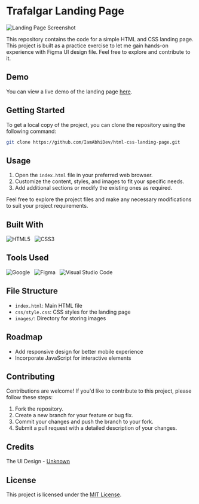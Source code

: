 # Trafalgar Landing Page

![Landing Page Screenshot](screenshot.png)

This repository contains the code for a simple HTML and CSS landing page. This project is built as a practice exercise to let me gain hands-on experience with Figma UI design file. Feel free to explore and contribute to it.

## Demo

You can view a live demo of the landing page [here](https://example.com "Demo").

## Getting Started

To get a local copy of the project, you can clone the repository using the following command:

```bash
git clone https://github.com/IamAbhiDev/html-css-landing-page.git
```

## Usage

1. Open the `index.html` file in your preferred web browser.
2. Customize the content, styles, and images to fit your specific needs.
3. Add additional sections or modify the existing ones as required.

Feel free to explore the project files and make any necessary modifications to suit your project requirements.

## Built With

![HTML5](https://img.shields.io/badge/html5-%23E34F26.svg?style=for-the-badge&logo=html5&logoColor=white) &nbsp;
![CSS3](https://img.shields.io/badge/css3-%231572B6.svg?style=for-the-badge&logo=css3&logoColor=white) &nbsp;

## Tools Used

![Google](https://img.shields.io/badge/google-DA4437?style=for-the-badge&logo=google&logoColor=white) &nbsp;
![Figma](https://img.shields.io/badge/Figma-F24E1E?style=for-the-badge&logo=figma&logoColor=white) &nbsp;
![Visual Studio Code](https://img.shields.io/badge/VS%20Code-0078d7.svg?style=for-the-badge&logo=visual-studio-code&logoColor=white) &nbsp;

## File Structure

- `index.html`: Main HTML file
- `css/style.css`: CSS styles for the landing page
- `images/`: Directory for storing images

## Roadmap

- Add responsive design for better mobile experience
- Incorporate JavaScript for interactive elements

## Contributing

Contributions are welcome! If you'd like to contribute to this project, please follow these steps:

1. Fork the repository.
2. Create a new branch for your feature or bug fix.
3. Commit your changes and push the branch to your fork.
4. Submit a pull request with a detailed description of your changes.

## Credits

The UI Design - [Unknown](https://www.figma.com/file/EWmzcVkd7qbP5Nf7iMvuqP/Trafalgar-Landing-Page?type=design&node-id=0%3A1&mode=design&t=lnmnigbHeMDvX4Lq-1)

## License

This project is licensed under the [MIT License](LICENSE).
